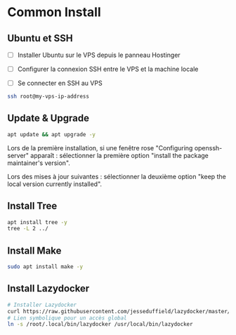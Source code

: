# Common Install

## Ubuntu et SSH

-   [ ] Installer Ubuntu sur le VPS depuis le panneau Hostinger

-   [ ] Configurer la connexion SSH entre le VPS et la machine locale

-   [ ] Se connecter en SSH au VPS

```bash
ssh root@my-vps-ip-address
```

## Update & Upgrade

```bash
apt update && apt upgrade -y
```

Lors de la première installation, si une fenêtre rose "Configuring openssh-server" apparaît : sélectionner la première option "install the package maintainer's version".

Lors des mises à jour suivantes : sélectionner la deuxième option "keep the local version currently installed".

## Install Tree

```bash
apt install tree -y
tree -L 2 ../
```

## Install Make

```bash
sudo apt install make -y
```

## Install Lazydocker

```bash
# Installer Lazydocker
curl https://raw.githubusercontent.com/jesseduffield/lazydocker/master/scripts/install_update_linux.sh | bash
# Lien symbolique pour un accès global
ln -s /root/.local/bin/lazydocker /usr/local/bin/lazydocker
```
